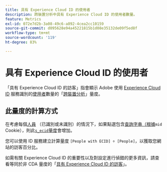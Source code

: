 ```yaml
---
title: 具有 Experience Cloud ID 的使用者
description: 跨裝置分析中具有 Experience Cloud ID 的使用者數量。
feature: Metrics
exl-id: 072e7d2b-3a08-49c6-a892-4cea2cc10159
source-git-commit: d095628e94a45221815b1d08e35132de09f5ed8f
workflow-type: tm+mt
source-wordcount: '119'
ht-degree: 83%

---
```


# 具有 Experience Cloud ID 的使用者

「具有 Experience Cloud ID 的訪客」指會顯示 Adobe 使用 [Experience Cloud ID](https://experienceleague.adobe.com/docs/id-service/using/home.html?lang=zh-Hant) 服務識別的[使用者](people.md)數量的「[跨裝置分析](../cda/overview.md)」量度。

## 此量度的計算方式

在考慮每個[人員](people.md) （已識別或未識別）的情況下，如果點選包含[查詢字串（根據](overview.md)`mid` Cookie），則此[`s_ecid`量度](https://experienceleague.adobe.com/docs/core-services/interface/ec-cookies/cookies-analytics.html)會增加。

您可以使用 ID 服務建立計算量度 `[People with ECID] ÷ [People]`，以獲取您網站的訪客百分比。

如需有關 Experience Cloud ID 的重要性以及對設定進行偵錯的更多資訊，請查看等同於非 CDA 量度的「[具有 Experience Cloud ID 的訪客](visitors-with-ecid.md)」。
